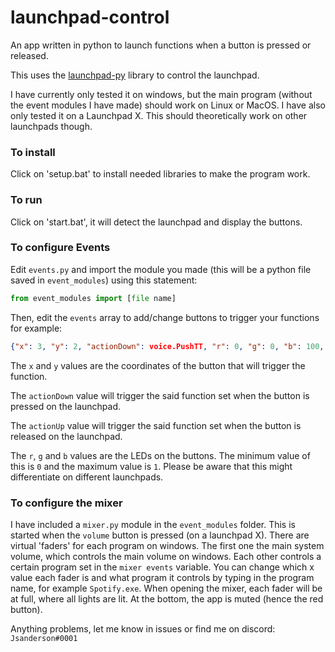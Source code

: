 # launchpad-control

An app written in python to launch functions when a button is pressed or released.

This uses the [launchpad-py](https://github.com/FMMT666/launchpad.py) library to control the launchpad.

I have currently only tested it on windows, but the main program (without the event modules I have made) should work on Linux or MacOS. I have also only tested it on a Launchpad X. This should theoretically work on other launchpads though.



### To install

Click on 'setup.bat' to install needed libraries to make the program work.



### To run

Click on 'start.bat', it will detect the launchpad and display the buttons.



### To configure Events

Edit `events.py` and import the module you made (this will be a python file saved in `event_modules`) using this statement:

```python
from event_modules import [file name]
```

Then, edit the `events` array to add/change buttons to trigger your functions for example:

```json
{"x": 3, "y": 2, "actionDown": voice.PushTT, "r": 0, "g": 0, "b": 100, "actionUp": voice.PushTToff},
```

The `x` and `y` values are the coordinates of the button that will trigger the function.

The `actionDown` value will trigger the said function set when the button is pressed on the launchpad.

The `actionUp` value will trigger the said function set when the button is released on the launchpad.

The `r`, `g` and `b` values are the LEDs on the buttons. The minimum value of this is `0` and the maximum value is `1`. Please be aware that this might differentiate on different launchpads.



### To configure the mixer

I have included a `mixer.py` module in the `event_modules` folder. This is started when the `volume` button is pressed (on a launchpad X). There are virtual 'faders' for each program on windows. The first one the main system volume, which controls the main volume on windows. Each other controls a certain program set in the `mixer events` variable. You can change which x value each fader is and what program it controls by typing in the program name, for example `Spotify.exe`. When opening the mixer, each fader will be at full, where all lights are lit. At the bottom, the app is muted (hence the red button).



Anything problems, let me know in issues or find me on discord: `Jsanderson#0001`
